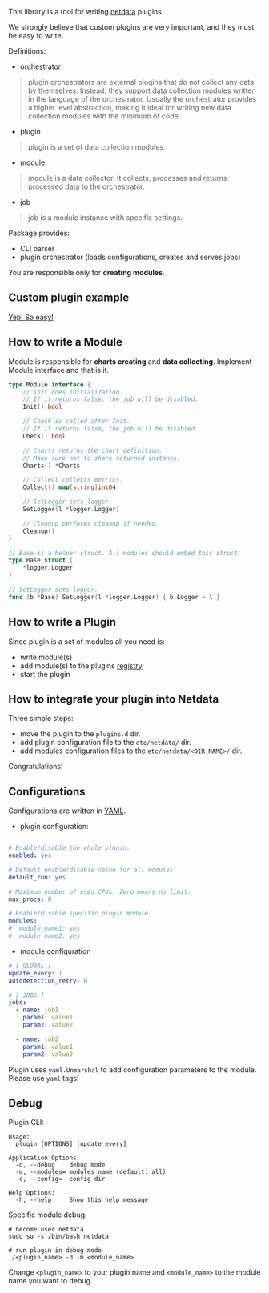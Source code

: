 

This library is a tool for writing [netdata](https://github.com/netdata/netdata) plugins.

We strongly believe that custom plugins are very important, and they must be easy to write.


Definitions:
 - orchestrator
 > plugin orchestrators are external plugins that do not collect any data by themselves. Instead, they support data collection modules written in the language of the orchestrator. Usually the orchestrator provides a higher level abstraction, making it ideal for writing new data collection modules with the minimum of code.

 - plugin
 > plugin is a set of data collection modules.

 - module
 > module is a data collector. It collects, processes and returns processed data to the orchestrator.

 - job
 > job is a module instance with specific settings.


Package provides:
 - CLI parser
 - plugin orchestrator (loads configurations, creates and serves jobs)

You are responsible only for __creating modules__.

## Custom plugin example

[Yep! So easy!](https://github.com/netdata/go.d.plugin/blob/master/examples/simple/main.go)

## How to write a Module

Module is responsible for **charts creating** and **data collecting**. Implement Module interface and that is it.

```go
type Module interface {
	// Init does initialization.
	// If it returns false, the job will be disabled.
	Init() bool

	// Check is called after Init.
	// If it returns false, the job will be disabled.
	Check() bool

	// Charts returns the chart definition.
	// Make sure not to share returned instance.
	Charts() *Charts

	// Collect collects metrics.
	Collect() map[string]int64

	// SetLogger sets logger.
	SetLogger(l *logger.Logger)

	// Cleanup performs cleanup if needed.
	Cleanup()
}

// Base is a helper struct. All modules should embed this struct.
type Base struct {
	*logger.Logger
}

// SetLogger sets logger.
func (b *Base) SetLogger(l *logger.Logger) { b.Logger = l }

```

## How to write a Plugin

Since plugin is a set of modules all you need is:
 - write module(s)
 - add module(s) to the plugins [registry](https://github.com/netdata/go.d.plugin/blob/master/plugin/module/registry.go)
 - start the plugin


## How to integrate your plugin into Netdata

Three simple steps:
 - move the plugin to the `plugins.d` dir.
 - add plugin configuration file to the `etc/netdata/` dir.
 - add modules configuration files to the `etc/netdata/<DIR_NAME>/` dir.

Congratulations!

## Configurations

Configurations are written in [YAML](https://yaml.org/).

 - plugin configuration:

```yaml

# Enable/disable the whole plugin.
enabled: yes

# Default enable/disable value for all modules.
default_run: yes

# Maximum number of used CPUs. Zero means no limit.
max_procs: 0

# Enable/disable specific plugin module
modules:
#  module_name1: yes
#  module_name2: yes

```

 - module configuration

```yaml
# [ GLOBAL ]
update_every: 1
autodetection_retry: 0

# [ JOBS ]
jobs:
  - name: job1
    param1: value1
    param2: value2

  - name: job2
    param1: value1
    param2: value2
```

Plugin uses `yaml.Unmarshal` to add configuration parameters to the module. Please use `yaml` tags!

## Debug

Plugin CLI:
```
Usage:
  plugin [OPTIONS] [update every]

Application Options:
  -d, --debug    debug mode
  -m, --modules= modules name (default: all)
  -c, --config=  config dir

Help Options:
  -h, --help     Show this help message

```

Specific module debug:
```
# become user netdata
sudo su -s /bin/bash netdata

# run plugin in debug mode
./<plugin_name> -d -m <module_name>
```

Change `<plugin_name>` to your plugin name and `<module_name>` to the module name you want to debug.
